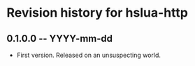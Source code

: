 # Revision history for hslua-http

## 0.1.0.0  -- YYYY-mm-dd

* First version. Released on an unsuspecting world.
